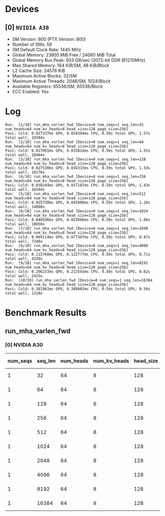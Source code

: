 # Devices

## [0] `NVIDIA A30`
* SM Version: 800 (PTX Version: 800)
* Number of SMs: 56
* SM Default Clock Rate: 1440 MHz
* Global Memory: 23805 MiB Free / 24060 MiB Total
* Global Memory Bus Peak: 933 GB/sec (3072-bit DDR @1215MHz)
* Max Shared Memory: 164 KiB/SM, 48 KiB/Block
* L2 Cache Size: 24576 KiB
* Maximum Active Blocks: 32/SM
* Maximum Active Threads: 2048/SM, 1024/Block
* Available Registers: 65536/SM, 65536/Block
* ECC Enabled: Yes

# Log

```
Run:  [1/10] run_mha_varlen_fwd [Device=0 num_seqs=1 seq_len=32 num_heads=64 num_kv_heads=8 head_size=128 page_size=256]
Pass: Cold: 0.027337ms GPU, 0.034304ms CPU, 0.50s total GPU, 1.57s total wall, 18304x 
Run:  [2/10] run_mha_varlen_fwd [Device=0 num_seqs=1 seq_len=64 num_heads=64 num_kv_heads=8 head_size=128 page_size=256]
Pass: Cold: 0.027091ms GPU, 0.033814ms CPU, 0.50s total GPU, 1.55s total wall, 18464x 
Run:  [3/10] run_mha_varlen_fwd [Device=0 num_seqs=1 seq_len=128 num_heads=64 num_kv_heads=8 head_size=128 page_size=256]
Pass: Cold: 0.027530ms GPU, 0.034333ms CPU, 0.50s total GPU, 1.53s total wall, 18176x 
Run:  [4/10] run_mha_varlen_fwd [Device=0 num_seqs=1 seq_len=256 num_heads=64 num_kv_heads=8 head_size=128 page_size=256]
Pass: Cold: 0.030244ms GPU, 0.037187ms CPU, 0.50s total GPU, 1.43s total wall, 16544x 
Run:  [5/10] run_mha_varlen_fwd [Device=0 num_seqs=1 seq_len=512 num_heads=64 num_kv_heads=8 head_size=128 page_size=256]
Pass: Cold: 0.035750ms GPU, 0.042808ms CPU, 0.50s total GPU, 1.28s total wall, 14000x 
Run:  [6/10] run_mha_varlen_fwd [Device=0 num_seqs=1 seq_len=1024 num_heads=64 num_kv_heads=8 head_size=128 page_size=256]
Pass: Cold: 0.046936ms GPU, 0.053606ms CPU, 0.50s total GPU, 1.06s total wall, 10656x 
Run:  [7/10] run_mha_varlen_fwd [Device=0 num_seqs=1 seq_len=2048 num_heads=64 num_kv_heads=8 head_size=128 page_size=256]
Pass: Cold: 0.069114ms GPU, 0.077387ms CPU, 0.50s total GPU, 0.87s total wall, 7248x 
Run:  [8/10] run_mha_varlen_fwd [Device=0 num_seqs=1 seq_len=4096 num_heads=64 num_kv_heads=8 head_size=128 page_size=256]
Pass: Cold: 0.115760ms GPU, 0.122777ms CPU, 0.50s total GPU, 0.71s total wall, 4320x 
Run:  [9/10] run_mha_varlen_fwd [Device=0 num_seqs=1 seq_len=8192 num_heads=64 num_kv_heads=8 head_size=128 page_size=256]
Pass: Cold: 0.206233ms GPU, 0.213593ms CPU, 0.50s total GPU, 0.62s total wall, 2425x 
Run:  [10/10] run_mha_varlen_fwd [Device=0 num_seqs=1 seq_len=16384 num_heads=64 num_kv_heads=8 head_size=128 page_size=256]
Pass: Cold: 0.381961ms GPU, 0.389602ms CPU, 0.50s total GPU, 0.56s total wall, 1310x 
```

# Benchmark Results

## run_mha_varlen_fwd

### [0] NVIDIA A30

| num_seqs | seq_len | num_heads | num_kv_heads | head_size | page_size | Memory Reads | Memory Writes | Memory Usage | Tokens | Samples |  CPU Time  |  Noise  |  GPU Time  |  Noise  | Elem/s  | GlobalMem BW | BWUtil |
|----------|---------|-----------|--------------|-----------|-----------|--------------|---------------|--------------|--------|---------|------------|---------|------------|---------|---------|--------------|--------|
|        1 |      32 |        64 |            8 |       128 |       256 |  144.000 KiB |    16.000 KiB |         4096 |     32 |  18304x |  34.304 us |  28.50% |  27.337 us |  11.34% |  1.171M |   5.993 GB/s |  0.64% |
|        1 |      64 |        64 |            8 |       128 |       256 |  272.000 KiB |    16.000 KiB |         4096 |     64 |  18464x |  33.814 us |  59.84% |  27.091 us |  53.72% |  2.362M |  10.886 GB/s |  1.17% |
|        1 |     128 |        64 |            8 |       128 |       256 |  528.000 KiB |    16.000 KiB |         4096 |    128 |  18176x |  34.333 us | 231.70% |  27.530 us | 223.72% |  4.650M |  20.235 GB/s |  2.17% |
|        1 |     256 |        64 |            8 |       128 |       256 |    1.016 MiB |    16.000 KiB |         4096 |    256 |  16544x |  37.187 us |  88.92% |  30.244 us |  63.69% |  8.465M |  35.754 GB/s |  3.83% |
|        1 |     512 |        64 |            8 |       128 |       256 |    2.016 MiB |    16.000 KiB |         4096 |    512 |  14000x |  42.808 us |  60.74% |  35.750 us |   3.31% | 14.321M |  59.577 GB/s |  6.38% |
|        1 |    1024 |        64 |            8 |       128 |       256 |    4.016 MiB |    16.000 KiB |         4096 |   1024 |  10656x |  53.606 us |  39.25% |  46.936 us |  36.59% | 21.817M |  90.061 GB/s |  9.65% |
|        1 |    2048 |        64 |            8 |       128 |       256 |    8.016 MiB |    16.000 KiB |         4096 |   2048 |   7248x |  77.387 us | 155.88% |  69.114 us |   1.28% | 29.632M | 121.848 GB/s | 13.06% |
|        1 |    4096 |        64 |            8 |       128 |       256 |   16.016 MiB |    16.000 KiB |         4096 |   4096 |   4320x | 122.777 us |  20.93% | 115.760 us |   0.72% | 35.384M | 145.215 GB/s | 15.56% |
|        1 |    8192 |        64 |            8 |       128 |       256 |   32.016 MiB |    16.000 KiB |         4096 |   8192 |   2425x | 213.593 us |  17.60% | 206.233 us |   0.46% | 39.722M | 162.861 GB/s | 17.45% |
|        1 |   16384 |        64 |            8 |       128 |       256 |   64.016 MiB |    16.000 KiB |         4096 |  16384 |   1310x | 389.602 us |   9.57% | 381.961 us |   0.25% | 42.894M | 175.781 GB/s | 18.84% |

